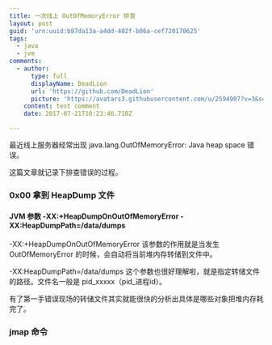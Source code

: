```yaml
---
title: 一次线上 OutOfMemoryError 排查
layout: post
guid: 'urn:uuid:b87da13a-a4dd-402f-b06a-cef720170625'
tags:
  - java
  - jvm
comments:
  - author:
      type: full
      displayName: DeadLion
      url: 'https://github.com/DeadLion'
      picture: 'https://avatars3.githubusercontent.com/u/2594907?v=3&s=73'
    content: test comment
    date: 2017-07-21T10:23:46.710Z

---
```


最近线上服务器经常出现 java.lang.OutOfMemoryError: Java heap space 错误。

这篇文章就记录下排查错误的过程。

### 0x00 拿到 HeapDump 文件

#### JVM 参数 -XX:+HeapDumpOnOutOfMemoryError -XX:HeapDumpPath=/data/dumps

-XX:+HeapDumpOnOutOfMemoryError 该参数的作用就是当发生 OutOfMemoryError 的时候，会自动将当前堆内存转储到文件中。

-XX:HeapDumpPath=/data/dumps 这个参数也很好理解啦，就是指定转储文件的路径。文件名一般是 pid_xxxxx（pid_进程id）。

有了第一手错误现场的转储文件其实就能很快的分析出具体是哪些对象把堆内存耗完了。

### jmap 命令
